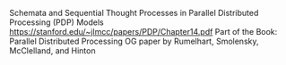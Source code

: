 Schemata and Sequential Thought Processes in Parallel Distributed Processing (PDP) Models
https://stanford.edu/~jlmcc/papers/PDP/Chapter14.pdf
Part of the Book: Parallel Distributed Processing
OG paper by Rumelhart, Smolensky, McClelland, and Hinton

